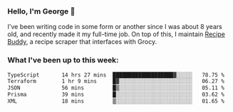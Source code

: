 ### Hello, I'm George 👋

I've been writing code in some form or another since I was about 8 years old, and recently made it my full-time job. On top of this, I maintain [Recipe Buddy](https://github.com/georgegebbett/recipe-buddy), a recipe scraper that interfaces with Grocy.  

<!--
**georgegebbett/georgegebbett** is a ✨ _special_ ✨ repository because its `README.md` (this file) appears on your GitHub profile.

Here are some ideas to get you started:

- 🔭 I’m currently working on ...
- 🌱 I’m currently learning ...
- 👯 I’m looking to collaborate on ...
- 🤔 I’m looking for help with ...
- 💬 Ask me about ...
- 📫 How to reach me: ...
- 😄 Pronouns: ...
- ⚡ Fun fact: ...
-->

### What I've been up to this week:
<!--START_SECTION:waka-->

```txt
TypeScript       14 hrs 27 mins  ███████████████████▓░░░░░   78.75 %
Terraform        1 hr 9 mins     █▓░░░░░░░░░░░░░░░░░░░░░░░   06.27 %
JSON             56 mins         █▒░░░░░░░░░░░░░░░░░░░░░░░   05.11 %
Prisma           39 mins         █░░░░░░░░░░░░░░░░░░░░░░░░   03.62 %
XML              18 mins         ▒░░░░░░░░░░░░░░░░░░░░░░░░   01.65 %
```

<!--END_SECTION:waka-->
